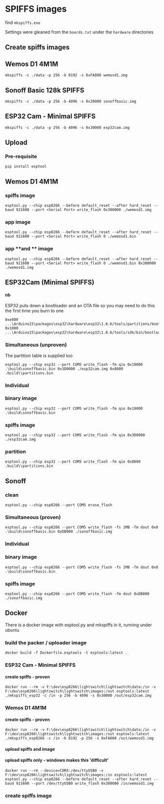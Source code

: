 # SPIFFS images

find `mkspiffs.exe`

Settings were gleaned from the `boards.txt` under the `hardware` directories

## Create spiffs images

## Wemos D1 4M1M
`mkspiffs -c ./data -p 256 -b 8192 -s 0xFA000 wemosd1.img`

## Sonoff Basic 128k SPIFFS
`mkspiffs -c ./data -p 256 -b 4096 -s 0x20000 sonoffbasic.img`

## ESP32 Cam - Minimal SPIFFS
`mkspiffs -c ./data -p 256 -b 4096 -s 0x30000 esp32cam.img`


## Upload 
### Pre-requisite
`pip install esptool`

## Wemos D1 4M1M 
### spiffs image
`esptool.py --chip esp8266 --before default_reset --after hard_reset --baud 921600 --port <Serial Port> write_flash 0x300000 ./wemosd1.img`
### app image
`esptool.py --chip esp8266 --before default_reset --after hard_reset --baud 921600 --port <Serial Port> write_flash 0 ./wemosd1.bin`
### app **and ** image
`esptool.py --chip esp8266 --before default_reset --after hard_reset --baud 921600 --port <Serial Port> write_flash 0 ./wemosd1.bin 0x300000 ./wemosd1.img`


## ESP32Cam (Minimal SPIFFS)

#### nb
ESP32 puts down a bootloader and an OTA file so you may need to do this the first time you burn to one
```
0xe000 ...\Arduino15\packages\esp32\hardware\esp32\1.0.6/tools/partitions/boot_app0.bin 
0x1000 ...\Arduino15\packages\esp32\hardware\esp32\1.0.6/tools/sdk/bin/bootloader_qio_80m.bin 
```

### Simultaneous (unproven)
The partition table is supplied too
```
esptool.py --chip esp32 --port COM5 write_flash -fm qio 0x10000 .\build\sonoffbasic.bin 0x3D0000 ./esp32cam.img 0x8000 .build\\partitions.bin
```

### Individual
### binary image
`esptool.py --chip esp32 --port COM5 write_flash -fm qio 0x10000 .\build\sonoffbasic.bin`
### spiffs image
`esptool.py --chip esp32 --port COM5 write_flash -fm qio 0x3D0000 ./esp32cam.img`
### partition
`esptool.py --chip esp32 --port COM5 write_flash -fm qio 0x8000 .build\\partitions.bin`




## Sonoff 
### clean
`esptool.py --chip esp8266 --port COM5 erase_flash`
### Simultaneous (proven)
`esptool.py --chip esp8266 --port COM5 write_flash -fs 1MB -fm dout 0x0 .\build\sonoffbasic.bin 0xDB000 ./sonoffbasic.img`

### Individual
### binary image
`esptool.py --chip esp8266 --port COM5 write_flash -fs 1MB -fm dout 0x0 .\build\sonoffbasic.bin`
### spiffs image
`esptool.py --chip esp8266 --port COM5 write_flash -fm dout 0xDB000 ./sonoffbasic.img`





## Docker

There is a docker image with esptool.py and mkspiffs in it, running under ubuntu

### build the packer / uploader image
```
docker build -f Dockerfile.esptools -t esptools:latest .
```


### ESP32 Cam - Minimal SPIFFS

#### create spiffs - proven
```
docker run --rm -v F:\dev\esp8266\lightswitch\lightswitch\data:/in -v F:\dev\esp8266\lightswitch\lightswitch\images:/out esptools:latest ./mkspiffs_esp32 -c /in -p 256 -b 4096 -s 0x30000 /out/esp32cam.img
```


### Wemos D1 4M1M
#### create spiffs - proven
```
docker run --rm -v F:\dev\esp8266\lightswitch\lightswitch\data:/in -v F:\dev\esp8266\lightswitch\lightswitch\images:/out esptools:latest ./mkspiffs_esp8266 -c /in -b 8192 -p 256 -s 0xFA000 /out/wemosd1.img
```

#### upload spiffs **and** image
#### upload spiffs **only** - windows makes this 'difficult'
```
docker run --rm --device=COM3:/dev/ttyUSB0 -v F:\dev\esp8266\lightswitch\lightswitch\images:/in esptools:latest esptool.py --chip esp8266 --before default_reset --after hard_reset --baud 921600 --port /dev/ttyUSB0 write_flash 0x300000 /in/wemosd1.img
```


### create spiffs image
